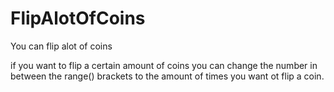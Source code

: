 # FlipAlotOfCoins
You can flip alot of coins

if you want to flip a certain amount of coins you can change the number in between the range() brackets to the amount of times you want ot flip a coin.
